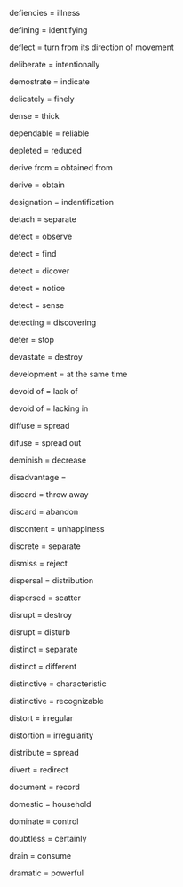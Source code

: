 defiencies = illness

defining = identifying

deflect = turn from its direction of movement

deliberate = intentionally

demostrate = indicate

delicately = finely

dense = thick

dependable = reliable

depleted = reduced

derive from = obtained from

derive = obtain

designation = indentification

detach = separate

detect = observe

detect = find

detect = dicover

detect = notice

detect = sense

detecting = discovering

deter = stop

devastate = destroy

development = at the same time

devoid of = lack of

devoid of = lacking in

diffuse = spread

difuse = spread out

deminish = decrease

disadvantage =

discard = throw away

discard = abandon

discontent = unhappiness

discrete = separate

dismiss = reject

dispersal = distribution

dispersed = scatter

disrupt = destroy

disrupt = disturb

distinct = separate

distinct = different

distinctive = characteristic

distinctive = recognizable

distort = irregular

distortion = irregularity

distribute = spread

divert = redirect

document = record

domestic = household

dominate = control

doubtless = certainly

drain = consume

dramatic = powerful
